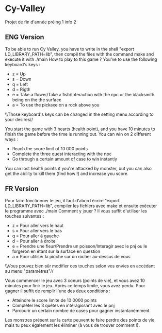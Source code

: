 # Cy-Valley
Projet de fin d'année préing 1 info 2


ENG Version
------------
To be able to run Cy Valley, you have to write in the shell "export LD_LIBRARY_PATH=lib", then compil the files with the command make and execute it with ./main
How to play to this game ? You've to use the following keyboard's keys :
- z = Up
- s = Down
- q = Left
- d = Rigth
- e = Take a flower/Take a fish/Interaction with the npc or the blacksmith being on the the surface
- a  = To use the pickaxe on a rock above you

\\\Those keyboard's keys can be changed in the setting menu according to your desires//


You start the game with 3 hearts (health point), and you have 10 minutes to finish the game before the time is running out. You can win on 2 different ways : 
- Reach the score limit of 10 000 points
- Complete the three quest interacting with the npc
- Go through a certain amount of case to win instantly
                                  
You can lost health points if you're attacked by monster, but you can also get the ability to kill them (find how !) and increase you score.          
          
FR Version
-----------
Pour faire fonctionner le jeu, il faut d'abord écrire "export LD_LIBRARY_PATH=lib", compiler les fichiers avec make et ensuite exécuter le programme avec ./main
Comment y jouer ? Il vous suffit d'utiliser les touches suivantes :
- z = Pour aller vers le haut
- s = Pour aller vers le bas
- q = Pour aller à gauche
- d = Pour aller à droite
- e = Prendre une fleur/Prendre un poisson/Interagir avec le pnj ou le forgeron en étant sur la surface en question
- a = Pour utiliser la pioche sur un rocher au-dessus de vous

\\\Vous pouvez bien sûr modifier ces touches selon vos envies en accédant au menu "paramètres"//


Vous commencer le jeu avec 3 coeurs (points de vie), et vous avez 10 minutes pour finir le jeu. Après ce temps limite, vous avez perdu. 
Pour gagner il suffit de remplir l'une des deux conditions : 
- Atteindre le score limite de 10 0000 points
- Compléter les 3 quêtes en intéragissant avec le pnj
- Parcourir un certain nombre de cases pour gagner instantanémment
                                                             
Les monstres présent sur la carte peuvent te faire perdre des points de vie, mais tu peux également les éliminer (à vous de trouver comment !).
